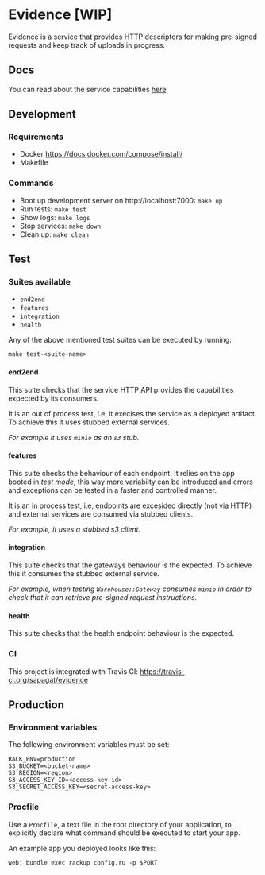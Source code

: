 # Evidence [WIP]




Evidence is a service that provides HTTP descriptors for making pre-signed requests and keep track of uploads in progress.

## Docs

You can read about the service capabilities [here](DOCS.md)

## Development

### Requirements

- Docker https://docs.docker.com/compose/install/
- Makefile

### Commands

- Boot up development server on http://localhost:7000: ``make up``
- Run tests: ``make test``
- Show logs: ``make logs``
- Stop services: ``make down``
- Clean up: ``make clean``


## Test

### Suites available

- ``end2end``
- ``features``
- ``integration``
- ``health``

Any of the above mentioned test suites can be executed by running:

```
make test-<suite-name>
```

#### end2end

This suite checks that the service HTTP API provides the capabilities expected by its consumers.

It is an out of process test, i.e, it execises the service as a deployed artifact. To achieve this it uses stubbed external services.

*For example it uses ``minio`` as an ``s3`` stub.*

#### features

This suite checks the behaviour of each endpoint. It relies on the app booted in *test mode*, this way more variabilty can be introduced and errors and exceptions can be tested in a faster and controlled manner.

It is an in process test, i.e, endpoints are excesided directly (not via HTTP) and external services are consumed via stubbed clients.

*For example, it uses a stubbed s3 client.*

#### integration

This suite checks that the gateways behaviour is the expected. To achieve this it consumes the stubbed external service.

*For example, when testing ``Warehouse::Gateway`` consumes ``minio`` in order to check that it can retrieve pre-signed request instructions.*

#### health

This suite checks that the health endpoint behaviour is the expected.


### CI

This project is integrated with Travis CI: https://travis-ci.org/sapagat/evidence

## Production

### Environment variables

The following environment variables must be set:

```
RACK_ENV=production
S3_BUCKET=<bucket-name>
S3_REGION=<region>
S3_ACCESS_KEY_ID=<access-key-id>
S3_SECRET_ACCESS_KEY=<secret-access-key>
```

### Procfile

Use a ``Procfile``, a text file in the root directory of your application, to explicitly declare what command should be executed to start your app.

An example app you deployed looks like this:

```
web: bundle exec rackup config.ru -p $PORT
```
